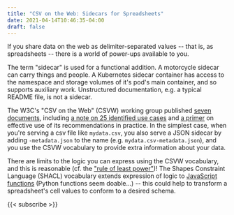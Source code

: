 ```yaml
---
title: "CSV on the Web: Sidecars for Spreadsheets"
date: 2021-04-14T10:46:35-04:00
draft: false
---
```


If you share data on the web as delimiter-separated values -- that is, as spreadsheets -- there is a
world of power-ups available to you.

The term "sidecar" is used for a functional addition. A motorcycle sidecar can carry things and
people. A Kubernetes sidecar container has access to the namespace and storage volumes of it's pod's
main container, and so supports auxiliary work. Unstructured documentation, e.g. a typical README
file, is not a sidecar.

The W3C's "CSV on the Web" (CSVW) working group published [seven
documents](https://github.com/w3c/csvw), including [a note on 25 identified use
cases](https://www.w3.org/TR/2016/NOTE-csvw-ucr-20160225/) and [a
primer](https://www.w3.org/TR/2016/NOTE-tabular-data-primer-20160225/) on effective use of its
recommendations in practice. In the simplest case, when you're serving a csv file like `mydata.csv`,
you also serve a JSON sidecar by adding `-metadata.json` to the name (e.g.
`mydata.csv-metadata.json`), and you use the CSVW vocabulary to provide extra information about your
data.

There are limits to the logic you can express using the CSVW vocabulary, and this is reasonable (cf.
the ["rule of least power"](https://www.w3.org/2001/tag/doc/leastPower.html))! The Shapes Constraint
Language (SHACL) vocabulary extends expression of logic to [JavaScript
functions](https://www.w3.org/TR/2017/NOTE-shacl-js-20170608/#h-js-functions) (Python functions seem
doable...) -- this could help to transform a spreadsheet's cell values to conform to a desired
schema.

{{< subscribe >}}